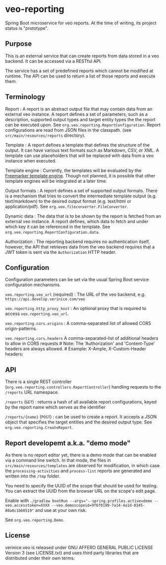 # veo-reporting

Spring Boot microservice for veo reports. At the time of writing, its project status is "prototype".

## Purpose

This is an external service that can create reports from data stored in a veo backend. It can be accessed via a RESTful API.

The service has a set of predefined reports which cannot be modified at runtime. The API can be used to return a list of those reports and execute them.

## Terminology

Report
: A report is an abstract output file that may contain data from an external veo instance. A report defines a set of parameters, such as a description, supported output types and target entity types the the report can be executed upon. See `org.veo.reporting.ReportConfiguration`. Report configurations are read from JSON files in the classpath. (see `src/main/resources/reports` directory).

Template
: A report defines a template that defines the structure of the output. It can have various text formats such as Markdown, CSV, or XML. A template can use placeholders that will be replaced with data from a veo instance when executed.

Template engine
: Currently, the templates will be evaluated by the [Freemarker template engine](https://freemarker.apache.org/). Though not planned, it is possible that other template engines will be integrated at a later time.

Output formats
: A report defines a set of supported output formats. There is a mechanism that tries to convert the intermediate template output (e.g. text/markdown) to the desired output format (e.g. text/html or application/pdf). See `org.veo.fileconverter.FileConverter`.

Dynamic data
: The data that is to be shown by the report is fetched from an external veo instance. A report defines, which data to fetch and under which key it can be referenced in the template. See `org.veo.reporting.ReportConfiguration.data`.

Authorization
: The reporting backend requires no authentication itself, however, the API that retrieves data from the veo backend requires that a JWT token is sent via the `Authorization` HTTP header.

## Configuration

Configuration parameters can be set via the usual Spring Boot service configuration mechanisms.

`veo.reporting.veo_url` (required)
: The URL of the veo backend, e.g. `https://api.develop.verinice.com/veo`

`veo.reporting.http_proxy_host`
: An optional proxy that is required to access `veo.reporting.veo_url`.

`veo.reporting.cors.origins`
: A comma-separated list of allowed CORS origin-patterns.

`veo.reporting.cors.headers`
A comma-separated-list of additional headers to allow in CORS requests
    # Note: The 'Authorization' and 'Content-Type' headers are always allowed.
    # Example: X-Ample, X-Custom-Header
    headers:

## API

There is a single REST controller (`org.veo.reporting.controllers.ReportController`) handling requests to the `/reports` URL namespace.

`/reports` (`GET`)
: returns a hash of all available report configurations, keyed by the report name which serves as the identifier

`/reports/{name}` (`POST`)
: can be used to create a report. It accepts a JSON object that specifies the target entities and the desired output type. See `org.veo.reporting.CreateReport`.

## Report developemt a.k.a. "demo mode"

As there is no report editor yet, there is a demo mode that can be enabled via a command line switch. In that mode, the files in `src/main/resources/templates` are observed for modification, in which case the `processing-activities` and `process-list` reports are generated and written into the `/tmp` folder.

You need to specify the UUID of the scope that should be used for testing. You can extract the UUID from the browser URL on the scope's edit page.

Enable with `./gradlew bootRun --args="--spring.profiles.active=demo --veo.accesstoken=XXXX --veo.demoscopeid=9f6f0199-7a14-4a1d-8345-80a0c1b60519"` and use at your own risk.

See `org.veo.reporting.Demo`.

## License

verinice.veo is released under GNU AFFERO GENERAL PUBLIC LICENSE Version 3 (see LICENSE.txt) and uses third party libraries that are distributed under their own terms.
